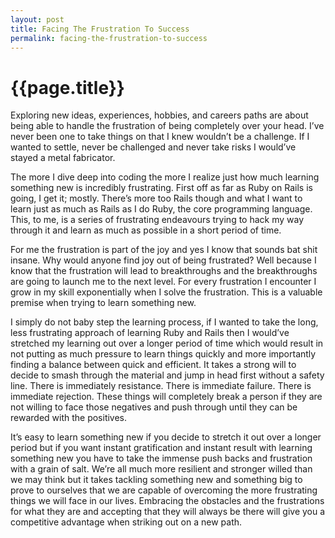 ```yaml
---
layout: post
title: Facing The Frustration To Success
permalink: facing-the-frustration-to-success
---
```


# {{page.title}}

Exploring new ideas, experiences, hobbies, and careers paths are about being able to handle the frustration of being completely over your head. I’ve never been one to take things on that I knew wouldn’t be a challenge. If I wanted to settle, never be challenged and never take risks I would’ve stayed a metal fabricator.

The more I dive deep into coding the more I realize just how much learning something new is incredibly frustrating. First off as far as Ruby on Rails is going, I get it; mostly. There’s more too Rails though and what I want to learn just as much as Rails as I do Ruby, the core programming language. This, to me, is a series of frustrating endeavours trying to hack my way through it and learn as much as possible in a short period of time.

For me the frustration is part of the joy and yes I know that sounds bat shit insane. Why would anyone find joy out of being frustrated? Well because I know that the frustration will lead to breakthroughs and the breakthroughs are going to launch me to the next level. For every frustration I encounter I grow in my skill exponentially when I solve the frustration. This is a valuable premise when trying to learn something new.

I simply do not baby step the learning process, if I wanted to take the long, less frustrating approach of learning Ruby and Rails then I would’ve stretched my learning out over a longer period of time which would result in not putting as much pressure to learn things quickly and more importantly finding a balance between quick and efficient. It takes a strong will to decide to smash through the material and jump in head first without a safety line. There is immediately resistance. There is immediate failure. There is immediate rejection. These things will completely break a person if they are not willing to face those negatives and push through until they can be rewarded with the positives.

It’s easy to learn something new if you decide to stretch it out over a longer period but if you want instant gratification and instant result with learning something new you have to take the immense push backs and frustration with a grain of salt. We’re all much more resilient and stronger willed than we may think but it takes tackling something new and something big to prove to ourselves that we are capable of overcoming the more frustrating things we will face in our lives. Embracing the obstacles and the frustrations for what they are and accepting that they will always be there will give you a competitive advantage when striking out on a new path.
